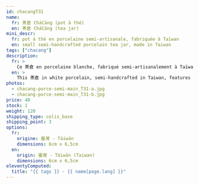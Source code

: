 ```yaml
---
id: chacangT31
name:
  fr: 茶倉 CháCāng (pot à thé)
  en: 茶倉 CháCāng (tea jar)
mini_descr:
  fr: pot à thé en porcelaine semi-artisanale, fabriquée à Taïwan
  en: small semi-handcrafted porcelain tea jar, made in Taiwan
tags: ["chacang"]
description:
  fr: >
    Ce 茶倉 en porcelaine blanche, fabriqué semi-artisanalement à Taïwan, est un modèle simple et épuré, idéal pour conserver vos thés précieux.<!--more--> Sa taille compacte s'intègre parfaitement dans un 茶席 (ChaXi) ou accompagne vos déplacements, tout en préservant l'arôme et la fraîcheur du thé.
  en: >
    This 茶倉 in white porcelain, semi-handcrafted in Taiwan, features a simple and minimalist design, perfect for storing your precious teas.<!--more--> Its compact size fits seamlessly into a 茶席 (ChaXi) or accompanies you on the go, while preserving the aroma and freshness of your tea.
photos:
  - chacang-porce-semi-main_T31-a.jpg
  - chacang-porce-semi-main_T31-b.jpg
price: 40
stock: 1
weight: 120
shipping_type: colis_base
shipping_point: 3
options:
  fr:
    origine: 臺灣 - Táiwān
    dimensions: 6cm x 6,5cm
  en:
    origin: 臺灣 - Táiwān (Taiwan)
    dimensions: 6cm x 6,5cm
eleventyComputed:
  title: "{{ tags }} - {{ name[page.lang] }}"
---
```


